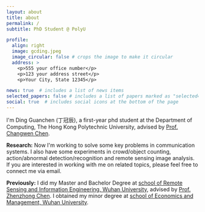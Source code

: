 ```yaml
---
layout: about
title: about
permalink: /
subtitle: PhD Student @ PolyU

profile:
  align: right
  image: gcding.jpeg
  image_circular: false # crops the image to make it circular
  address: >
    <p>555 your office number</p>
    <p>123 your address street</p>
    <p>Your City, State 12345</p>

news: true  # includes a list of news items
selected_papers: false # includes a list of papers marked as "selected={true}"
social: true  # includes social icons at the bottom of the page
---
```


I'm Ding Guanchen (丁冠辰), a first-year phd student at the Department of Computing, The Hong Kong Polytechnic University, advised by [Prof. Changwen Chen](https://www.polyu.edu.hk/comp/people/academic-staff/prof-chen-changwen/).

**Research:** Now I'm working to solve some key problems in communication systems. I also have some experiments in crowd/object counting, action/abnormal detection/recognition and remote sensing image analysis. If you are interested in working with me on related topics, please feel free to connect me via email.

**Previously:** I did my Master and Bachelor Degree at [school of Remote Sensing and Information Engineering, Wuhan University](https://rsgis.whu.edu.cn/), advised by [Prof. Zhenzhong Chen](http://iip.whu.edu.cn/~zzchen/index.html). I obtained my minor degree at [school of Economics and Management, Wuhan University](http://ems.whu.edu.cn/). 

